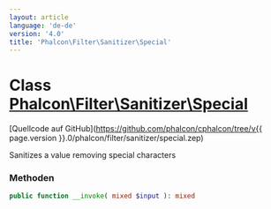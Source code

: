 ```yaml
---
layout: article
language: 'de-de'
version: '4.0'
title: 'Phalcon\Filter\Sanitizer\Special'
---
```

# Class [Phalcon\Filter\Sanitizer\Special](Phalcon_Filter_Sanitizer_Special)

[Quellcode auf GitHub](https://github.com/phalcon/cphalcon/tree/v{{ page.version }}.0/phalcon/filter/sanitizer/special.zep)

Sanitizes a value removing special characters

### Methoden

```php
public function __invoke( mixed $input ): mixed
```